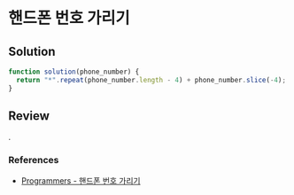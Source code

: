 # 핸드폰 번호 가리기

## Solution

```js
function solution(phone_number) {
  return "*".repeat(phone_number.length - 4) + phone_number.slice(-4);
}
```

## Review

.

### References

- [Programmers - 핸드폰 번호 가리기](https://school.programmers.co.kr/learn/courses/30/lessons/12948)

